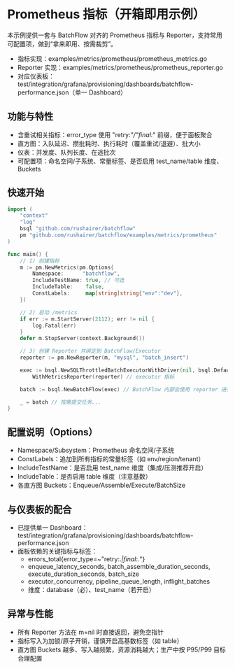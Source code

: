# Prometheus 指标（开箱即用示例）

本示例提供一套与 BatchFlow 对齐的 Prometheus 指标与 Reporter，支持常用可配置项，做到“拿来即用、按需裁剪”。

- 指标实现：examples/metrics/prometheus/prometheus_metrics.go
- Reporter 实现：examples/metrics/prometheus/prometheus_reporter.go
- 对应仪表板：test/integration/grafana/provisioning/dashboards/batchflow-performance.json（单一 Dashboard）

## 功能与特性
- 含重试相关指标：error_type 使用 "retry:*"/"final:*" 前缀，便于面板聚合
- 直方图：入队延迟、攒批耗时、执行耗时（覆盖重试/退避）、批大小
- 仪表：并发度、队列长度、在途批次
- 可配置项：命名空间/子系统、常量标签、是否启用 test_name/table 维度、Buckets

## 快速开始

```go
import (
    "context"
    "log"
    bsql "github.com/rushairer/batchflow"
    pm "github.com/rushairer/batchflow/examples/metrics/prometheus"
)

func main() {
    // 1) 创建指标
    m := pm.NewMetrics(pm.Options{
        Namespace:      "batchflow",
        IncludeTestName: true, // 可选
        IncludeTable:    false,
        ConstLabels:     map[string]string{"env":"dev"},
    })

    // 2) 启动 /metrics
    if err := m.StartServer(2112); err != nil {
        log.Fatal(err)
    }
    defer m.StopServer(context.Background())

    // 3) 创建 Reporter 并绑定到 BatchFlow/Executor
    reporter := pm.NewReporter(m, "mysql", "batch_insert")

    exec := bsql.NewSQLThrottledBatchExecutorWithDriver(nil, bsql.DefaultMySQLDriver).
        WithMetricsReporter(reporter) // executor 指标

    batch := bsql.NewBatchFlow(exec) // BatchFlow 内部会使用 reporter 进行观测

    _ = batch // 按需提交任务...
}
```

## 配置说明（Options）
- Namespace/Subsystem：Prometheus 命名空间/子系统
- ConstLabels：追加到所有指标的常量标签（如 env/region/tenant）
- IncludeTestName：是否启用 test_name 维度（集成/压测推荐开启）
- IncludeTable：是否启用 table 维度（注意基数）
- 各直方图 Buckets：Enqueue/Assemble/Execute/BatchSize

## 与仪表板的配合
- 已提供单一 Dashboard：test/integration/grafana/provisioning/dashboards/batchflow-performance.json
- 面板依赖的关键指标与标签：
  - errors_total{error_type=~"retry:.*|final:.*"}
  - enqueue_latency_seconds, batch_assemble_duration_seconds, execute_duration_seconds, batch_size
  - executor_concurrency, pipeline_queue_length, inflight_batches
  - 维度：database（必）、test_name（若开启）

## 异常与性能
- 所有 Reporter 方法在 m=nil 时直接返回，避免空指针
- 指标写入为加锁/原子开销，谨慎开启高基数标签（如 table）
- 直方图 Buckets 越多、写入越频繁，资源消耗越大；生产中按 P95/P99 目标合理配置